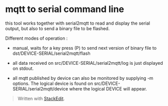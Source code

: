 # mqtt to serial command line
this tool works together with serial2mqtt to read and display the serial output, but also to send a binary file to be flashed.

Different modes of operation :
- manual, waits for a key press (P) to send next version of binary file to dst/DEVICE-SERIAL/serial2mqtt/flash 

- all data received on src/DEVICE-SERIAL/serial2mqtt/log is just displayed on stdout.
- all mqtt published by device can also be monitored by supplying -m options. The logical device is found on src/DEVICE-SERIAL/serial2mqtt/device where the logical DEVICE will appear. 
> Written with [StackEdit](https://stackedit.io/).
